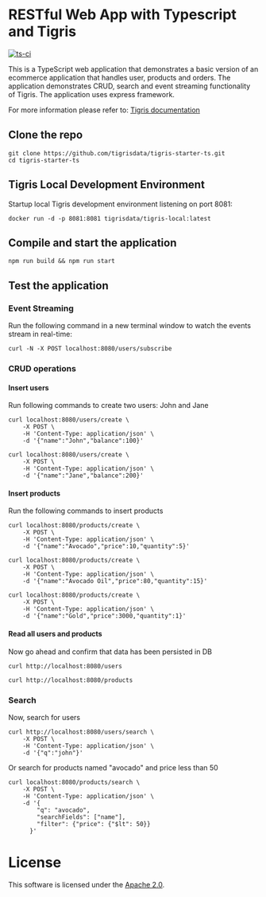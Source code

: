# RESTful Web App with Typescript and Tigris

[![ts-ci](https://github.com/tigrisdata/tigris-starter-ts/actions/workflows/ts-ci.yml/badge.svg?branch=main)](https://github.com/tigrisdata/tigris-starter-ts/actions/workflows/ts-ci.yml)

This is a TypeScript web application that demonstrates a basic version of an 
ecommerce application that handles user, products and orders. The application
demonstrates CRUD, search and event streaming functionality of Tigris. 
The application uses express framework.

For more information please refer to: 
[Tigris documentation](https://docs.tigrisdata.com)

## Clone the repo

```shell
git clone https://github.com/tigrisdata/tigris-starter-ts.git
cd tigris-starter-ts
```

## Tigris Local Development Environment

Startup local Tigris development environment listening on port 8081:

```shell
docker run -d -p 8081:8081 tigrisdata/tigris-local:latest
```

## Compile and start the application

```shell
npm run build && npm run start
```

## Test the application

### Event Streaming

Run the following command in a new terminal window to watch the events stream in
real-time:

```shell
curl -N -X POST localhost:8080/users/subscribe
```

### CRUD operations

#### Insert users

Run following commands to create two users: John and Jane

```shell
curl localhost:8080/users/create \
    -X POST \
    -H 'Content-Type: application/json' \
    -d '{"name":"John","balance":100}'
```

```shell    
curl localhost:8080/users/create \
    -X POST \
    -H 'Content-Type: application/json' \
    -d '{"name":"Jane","balance":200}'
```

#### Insert products

Run the following commands to insert products

```shell
curl localhost:8080/products/create \
    -X POST \
    -H 'Content-Type: application/json' \
    -d '{"name":"Avocado","price":10,"quantity":5}'
```

```shell
curl localhost:8080/products/create \
    -X POST \
    -H 'Content-Type: application/json' \
    -d '{"name":"Avocado Oil","price":80,"quantity":15}'
```

```shell
curl localhost:8080/products/create \
    -X POST \
    -H 'Content-Type: application/json' \
    -d '{"name":"Gold","price":3000,"quantity":1}'
```

#### Read all users and products

Now go ahead and confirm that data has been persisted in DB

```shell
curl http://localhost:8080/users
```

```shell
curl http://localhost:8080/products
```

### Search

Now, search for users

```shell
curl http://localhost:8080/users/search \
    -X POST \
    -H 'Content-Type: application/json' \
    -d '{"q":"john"}'
```

Or search for products named "avocado" and price less than 50

```shell
curl localhost:8080/products/search \
    -X POST \
    -H 'Content-Type: application/json' \
    -d '{
        "q": "avocado",
        "searchFields": ["name"],
        "filter": {"price": {"$lt": 50}}
      }'
```

# License

This software is licensed under the [Apache 2.0](LICENSE).
